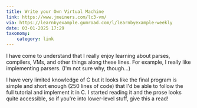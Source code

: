 ```yaml
---
title: Write your Own Virtual Machine
link: https://www.jmeiners.com/lc3-vm/
via: https://learnbyexample.gumroad.com/l/learnbyexample-weekly
date: 03-01-2025 17:29
taxonomy:
    category: link
---
```


I have come to understand that I really enjoy learning about parses, compilers, VMs, and other things along these lines.
For example, I really like implementing parsers.
(I'm not sure why, though...)

I have very limited knowledge of C but it looks like the final program is simple and short enough (250 lines of code) that I'd be able to follow the full tutorial and implement it in C.
I started reading it and the prose looks quite accessible, so if you're into lower-level stuff, give this a read! 
